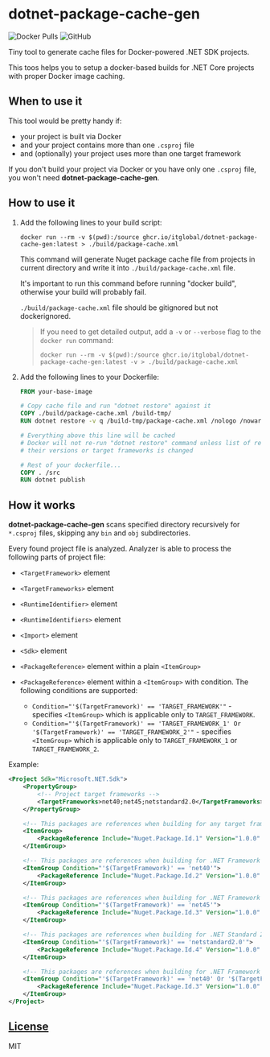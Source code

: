 # dotnet-package-cache-gen

![Docker Pulls](https://img.shields.io/docker/pulls/itglobal/dotnet-package-cache-gen?style=flat-square)
![GitHub](https://img.shields.io/github/license/itglobal/dotnet-package-cache-gen?style=flat-square)

Tiny tool to generate cache files for Docker-powered .NET SDK projects.

This toos helps you to setup a docker-based builds for .NET Core projects with proper Docker image caching.

## When to use it

This tool would be pretty handy if:

* your project is built via Docker
* and your project contains more than one `.csproj` file
* and (optionally) your project uses more than one target framework

If you don't build your project via Docker or you have only one `.csproj` file,
you won't need **dotnet-package-cache-gen**.

## How to use it

1. Add the following lines to your build script:

   ```shell
   docker run --rm -v $(pwd):/source ghcr.io/itglobal/dotnet-package-cache-gen:latest > ./build/package-cache.xml
   ```

   This command will generate Nuget package cache file from projects in current directory
   and write it into `./build/package-cache.xml` file.

   It's important to run this command before running "docker build", otherwise your build will probably fail.

   `./build/package-cache.xml` file should be gitignored but not dockerignored.

   > If you need to get detailed output, add a `-v` or `--verbose` flag to the `docker run` command:
   >
   > ```shell
   > docker run --rm -v $(pwd):/source ghcr.io/itglobal/dotnet-package-cache-gen:latest -v > ./build/package-cache.xml
   > ```

2. Add the following lines to your Dockerfile:

   ```Dockerfile
   FROM your-base-image

   # Copy cache file and run "dotnet restore" against it
   COPY ./build/package-cache.xml /build-tmp/
   RUN dotnet restore -v q /build-tmp/package-cache.xml /nologo /nowarn:msb4011 && rm -rf /build-tmp

   # Everything above this line will be cached
   # Docker will not re-run "dotnet restore" command unless list of referenced nuget packages,
   # their versions or target frameworks is changed

   # Rest of your dockerfile...
   COPY . /src
   RUN dotnet publish
   ```

## How it works

**dotnet-package-cache-gen** scans specified directory recursively for `*.csproj` files,
skipping any `bin` and `obj` subdirectories.

Every found project file is analyzed. Analyzer is able to process the following parts of project file:

* `<TargetFramework>` element
* `<TargetFrameworks>` element
* `<RuntimeIdentifier>` element
* `<RuntimeIdentifiers>` element
* `<Import>` element
* `<Sdk>` element
* `<PackageReference>` element within a plain `<ItemGroup>`
* `<PackageReference>` element within a `<ItemGroup>` with condition.
  The following conditions are supported:

  * `Condition="'$(TargetFramework)' == 'TARGET_FRAMEWORK'"` - specifies `<ItemGroup>` which is applicable only to `TARGET_FRAMEWORK`.
  * `Condition="'$(TargetFramework)' == 'TARGET_FRAMEWORK_1' Or '$(TargetFramework)' == 'TARGET_FRAMEWORK_2'"` - specifies
    `<ItemGroup>` which is applicable only to `TARGET_FRAMEWORK_1` or `TARGET_FRAMEWORK_2`.

Example:

```xml
<Project Sdk="Microsoft.NET.Sdk">
    <PropertyGroup>
        <!-- Project target frameworks -->
        <TargetFrameworks>net40;net45;netstandard2.0</TargetFrameworks>
    </PropertyGroup>

    <!-- This packages are references when building for any target framework -->
    <ItemGroup>
        <PackageReference Include="Nuget.Package.Id.1" Version="1.0.0" />
    </ItemGroup>

    <!-- This packages are references when building for .NET Framework 4.0 -->
    <ItemGroup Condition="'$(TargetFramework)' == 'net40'">
        <PackageReference Include="Nuget.Package.Id.2" Version="1.0.0" />
    </ItemGroup>

    <!-- This packages are references when building for .NET Framework 4.5 -->
    <ItemGroup Condition="'$(TargetFramework)' == 'net45'">
        <PackageReference Include="Nuget.Package.Id.3" Version="1.0.0" />
    </ItemGroup>

    <!-- This packages are references when building for .NET Standard 2.0 -->
    <ItemGroup Condition="'$(TargetFramework)' == 'netstandard2.0'">
        <PackageReference Include="Nuget.Package.Id.4" Version="1.0.0" />
    </ItemGroup>

    <!-- This packages are references when building for .NET Framework 4.0 or .NET Framework 4.5 -->
    <ItemGroup Condition="'$(TargetFramework)' == 'net40' Or '$(TargetFramework)' == 'net45'">
        <PackageReference Include="Nuget.Package.Id.3" Version="1.0.0" />
    </ItemGroup>
</Project>
```

## [License](LICENSE)

MIT
